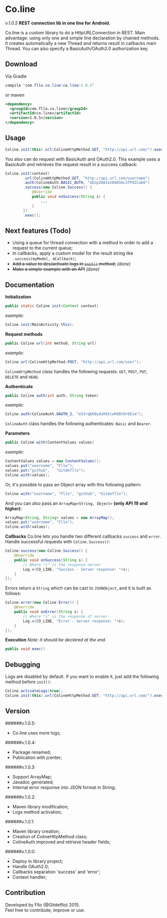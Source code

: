 Co.line
=======    
*v.1.0.5*
**REST connection lib in one line for Android.**

Co.line is a custom library to do a HttpURLConnection in REST. Main advantage: using only one and simple line declaration by chained methods. It creates automatically a new Thread and returns result in callbacks main Thread. You can also specify a BasicAuth/OAuth2.0 authorization key.

Download
--------
Via Gradle
```java
compile 'com.fllo.co.line:co.line:1.0.5'
```
or maven
```xml
<dependency>
  <groupId>com.fllo.co.line</groupId>
  <artifactId>co.line</artifactId>
  <version>1.0.5</version>
</dependency>
```

Usage
------
```java
Coline.init(this).url(ColineHttpMethod.GET, "http://api.url.com/").exec();
```
You also can do request with BasicAuth and OAuth2.0. This example uses a BasicAuth and retrieves the request result in a success callback:  
```java
Coline.init(context)
        .url(ColineHttpMethod.GET, "http://api.url.com/username")
        .auth(ColineAuth.BASIC_AUTH, "eDzp2DA1ezD48S6LSfPdZCab0")
        .success(new Coline.Success() {
            @Override
            public void onSuccess(String s) {
                ...
            }
        })
        .exec();
```

Next features (Todo)
-------
- Using a queue for thread connection with a method in order to add a request to the current queue;
- In callbacks, apply a custom model for the result string like `.success(myModel, mCallback)`;
- ~~Add a value to des/activate logs in `init()` method;~~ *(done)*
- ~~Make a simple example with an API~~ *(done)*

Documentation
-------
**Initialization**
```java
public static Coline init(Context context)
```
*example:*
```java
Coline.init(MainActivity.this);
```

**Request methods**
```java
public Coline url(int method, String url)
```
*example:*
```java
Coline.url(ColineHttpMethod.POST, "http://api.url.com/user");
```
`ColineHttpMethod` class handles the following requests: `GET`, `POST`, `PUT`, `DELETE` and `HEAD`.

**Authenticate**
```java
public Coline auth(int auth, String token)
```
*example:*
```java
Coline.auth(ColineAuth.OAUTH_2, "e53rqEK0ydzH5kleR98t9r6Eim");
```
`ColineAuth` class handles the following authenticates: `Basic` and `Bearer`.

**Parameters**
```java
public Coline with(ContentValues values)
```
*example:*
```java
ContentValues values = new ContentValues();
values.put("username", "Fllo");
values.put("github",   "Gitdefllo");
Coline.with(values);
```
Or, it's possible to pass an Object array with this following pattern:  
```java
Coline.with("username", "Fllo", "github", "Gitdefllo");
```
And you can also pass an `ArrayMap<String, Object>` **(only API 19 and higher)**:
```java
ArrayMap<String, String> values = new ArrayMap();
values.put("username", "Fllo");
Coline.with(values);
```  

**Callbacks**
Co.line lets you handle two different callbacks `success` and `error`.
Handle successful requests with `Coline.Success()`:
```java
Coline.success(new Coline.Success() {
    @Override
    public void onSuccess(String s) {
        // Where "s" is the response server
        Log.v(CO_LINE, "Success - Server response: "+s);
    }
});
```
Errors return a `String` which can be cast to `JSONObject`, and it is built as follows:
```java
Coline.error(new Coline.Error() {
    @Override
    public void onError(String s) {
        // Where "s" is the response of server
        Log.v(CO_LINE, "Error - Server response: "+s);
    }
});
```

**Execution**
*Note: it should be declared at the end.*
```java
public void exec()
```

Debugging  
---------  
Logs are disabled by default. If you want to enable it, just add the following method before `init()`:  
```java
Coline.activateLogs(true);
Coline.init(this).url(ColineHttpMethod.GET, "http://api.url.com/").exec();
```

Version  
-------
######v.1.0.5:
- Co.line uses more logs;

######v.1.0.4:  
- Package renamed;
- Publication with jcenter;

######v.1.0.3:  
- Support ArrayMap;
- Javadoc generated;
- Internal error response into JSON format in String;

######v.1.0.2:  
- Maven library modification;
- Logs method activation;

######v.1.0.1:  
- Maven library creation;
- Creation of ColineHttpMethod class;
- ColineAuth improved and retrieve header fields;

######v.1.0.0:  
- Deploy in library project;
- Handle OAuth2.0;
- Callbacks separation 'success' and 'error';
- Context handler;

Contribution  
------------  
Developed by Fllo (@Gitdefllo) 2015.  
Feel free to contribute, improve or use.
